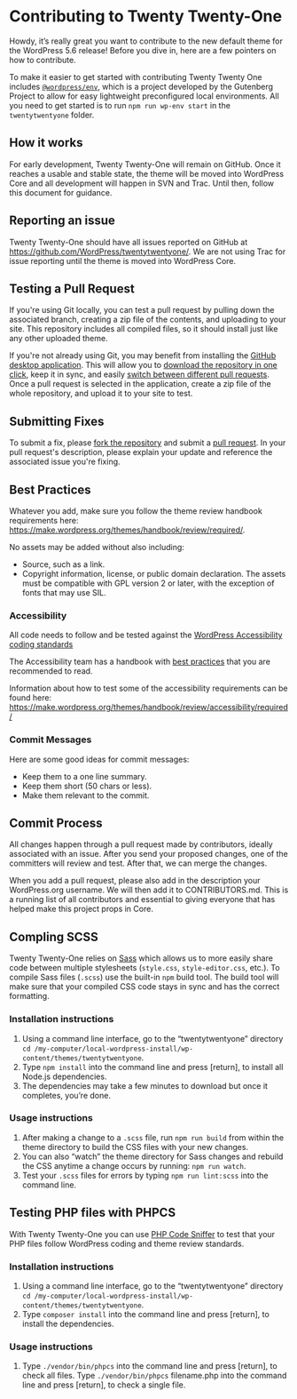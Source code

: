 # Contributing to Twenty Twenty-One

Howdy, it’s really great you want to contribute to the new default theme for the WordPress 5.6 release! Before you dive in, here are a few pointers on how to contribute.

To make it easier to get started with contributing Twenty Twenty One includes [`@wordpress/env`](https://npmjs.com/package/@wordpress/env), which is a project developed by the Gutenberg Project to allow for easy lightweight preconfigured local environments. All you need to get started is to run `npm run wp-env start` in the `twentytwentyone` folder.

## How it works

For early development, Twenty Twenty-One will remain on GitHub. Once it reaches a usable and stable state, the theme will be moved into WordPress Core and all development will happen in SVN and Trac. Until then, follow this document for guidance.

## Reporting an issue

Twenty Twenty-One should have all issues reported on GitHub at https://github.com/WordPress/twentytwentyone/. We are not using Trac for issue reporting until the theme is moved into WordPress Core.

## Testing a Pull Request

If you're using Git locally, you can test a pull request by pulling down the associated branch, creating a zip file of the contents, and uploading to your site. This repository includes all compiled files, so it should install just like any other uploaded theme.

If you're not already using Git, you may benefit from installing the [GitHub desktop application](https://desktop.github.com). This will allow you to [download the repository in  one click](https://help.github.com/desktop/guides/contributing-to-projects/cloning-a-repository-from-github-to-github-desktop/), keep it in sync, and easily [switch between different pull requests](https://help.github.com/desktop/guides/contributing-to-projects/accessing-a-pull-request-locally/). Once a pull request is selected in the application, create a zip file of the whole repository, and upload it to your site to test.

## Submitting Fixes

To submit a fix, please [fork the repository](https://help.github.com/articles/fork-a-repo/) and submit a [pull request](https://help.github.com/articles/creating-a-pull-request/). In your pull request's description, please explain your update and reference the associated issue you're fixing.

## Best Practices

Whatever you add, make sure you follow the theme review handbook requirements here: https://make.wordpress.org/themes/handbook/review/required/.

No assets may be added without also including:
- Source, such as a link.
- Copyright information, license, or public domain declaration.
The assets must be compatible with GPL version 2 or later, with the exception of fonts that may use SIL.

### Accessibility

All code needs to follow and be tested against the [WordPress Accessibility coding standards](https://developer.wordpress.org/coding-standards/wordpress-coding-standards/accessibility/)

The Accessibility team has a handbook with [best practices](https://make.wordpress.org/accessibility/handbook/markup/) that you are recommended to read.

Information about how to test some of the accessibility requirements can be found here: https://make.wordpress.org/themes/handbook/review/accessibility/required/

### Commit Messages

Here are some good ideas for commit messages:

- Keep them to a one line summary.
- Keep them short (50 chars or less).
- Make them relevant to the commit.

## Commit Process

All changes happen through a pull request made by contributors, ideally associated with an issue. After you send your proposed changes, one of the committers will review and test. After that, we can merge the changes.

When you add a pull request, please also add in the description your WordPress.org username. We will then add it to CONTRIBUTORS.md. This is a running list of all contributors and essential to giving everyone that has helped make this project props in Core.

## Compling SCSS

Twenty Twenty-One relies on [Sass](https://sass-lang.com/guide) which allows us to more easily share code between multiple stylesheets (`style.css`, `style-editor.css`, etc.).
To compile Sass files (`.scss`) use the built-in `npm` build tool. The build tool will make sure that your compiled CSS code stays in sync and has the correct formatting.

### Installation instructions

1. Using a command line interface, go to the “twentytwentyone” directory `cd /my-computer/local-wordpress-install/wp-content/themes/twentytwentyone`.
2. Type `npm install` into the command line and press [return], to install all Node.js dependencies.
3. The dependencies may take a few minutes to download but once it completes, you’re done.

### Usage instructions

1. After making a change to a `.scss` file, run `npm run build` from within the theme directory to build the CSS files with your new changes.
2. You can also “watch” the theme directory for Sass changes and rebuild the CSS anytime a change occurs by running: `npm run watch`.
3. Test your `.scss` files for errors by typing `npm run lint:scss` into the command line.

## Testing PHP files with PHPCS

With Twenty Twenty-One you can use [PHP Code Sniffer](https://github.com/WordPress/WordPress-Coding-Standards) to test that your PHP files follow WordPress coding and theme review standards.

### Installation instructions
1. Using a command line interface, go to the “twentytwentyone” directory `cd /my-computer/local-wordpress-install/wp-content/themes/twentytwentyone`.
2. Type `composer install` into the command line and press [return], to install the dependencies.

### Usage instructions
1. Type `./vendor/bin/phpcs` into the command line and press [return], to check all files.
Type `./vendor/bin/phpcs` filename.php into the command line and press [return], to check a single file.


